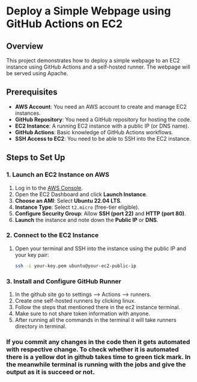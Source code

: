 # Deploy a Simple Webpage using GitHub Actions on EC2

## Overview
This project demonstrates how to deploy a simple webpage to an EC2 instance using GitHub Actions and a self-hosted runner. The webpage will be served using Apache.

## Prerequisites

- **AWS Account**: You need an AWS account to create and manage EC2 instances.
- **GitHub Repository**: You need a GitHub repository for hosting the code.
- **EC2 Instance**: A running EC2 instance with a public IP (or DNS name).
- **GitHub Actions**: Basic knowledge of GitHub Actions workflows.
- **SSH Access to EC2**: You need to be able to SSH into the EC2 instance.

## Steps to Set Up

### 1. Launch an EC2 Instance on AWS
1. Log in to the [AWS Console](https://console.aws.amazon.com/).
2. Open the EC2 Dashboard and click **Launch Instance**.
3. **Choose an AMI**: Select **Ubuntu 22.04 LTS**.
4. **Instance Type**: Select `t2.micro` (free-tier eligible).
5. **Configure Security Group**: Allow **SSH (port 22)** and **HTTP (port 80)**.
6. **Launch** the instance and note down the **Public IP** or **DNS**.

### 2. Connect to the EC2 Instance
1. Open your terminal and SSH into the instance using the public IP and your key pair:
   ```sh
   ssh -i your-key.pem ubuntu@your-ec2-public-ip

### 3. Install and Configure GitHub Runner
1. In the github site go to settings --> Actions --> runners.
2. Create one self-hosted runners by clicking linux.
3. Follow the steps that mentioned there in the ec2 instance terminal.
4. Make sure to not share token information with anyone.
5. After running all the commands in the terminal it will take runners directory in terminal.

### If you commit any changes in the code then it gets automated with respective change. To check whether it is automated there is a yellow dot in github takes time to green tick mark. In the meanwhile terminal is running with the jobs and give the output as it is succeed or not.

